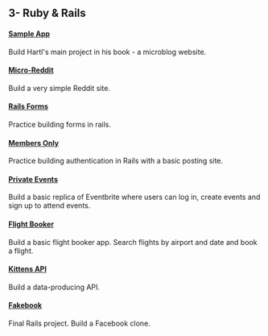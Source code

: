 ## 3- Ruby & Rails

#### [Sample App](https://github.com/florianmainguy/theodinproject/tree/master/rails/sample_app)
Build Hartl's main project in his book - a microblog website.

#### [Micro-Reddit](https://github.com/florianmainguy/theodinproject/tree/master/rails/micro-reddit)
Build a very simple Reddit site.

#### [Rails Forms](https://github.com/florianmainguy/theodinproject/tree/master/rails/re-former)
Practice building forms in rails.

#### [Members Only](https://github.com/florianmainguy/theodinproject/tree/master/rails/members-only)
Practice building authentication in Rails with a basic posting site.

#### [Private Events](https://github.com/florianmainguy/theodinproject/tree/master/rails/private-events)
Build a basic replica of Eventbrite where users can log in, create events and sign up to attend events.

#### [Flight Booker](https://github.com/florianmainguy/theodinproject/tree/master/rails/flight-booker)
Build a basic flight booker app. Search flights by airport and date and book a flight.

#### [Kittens API](https://github.com/florianmainguy/theodinproject/tree/master/rails/odin-kittens)
Build a data-producing API.

#### [Fakebook](https://github.com/florianmainguy/theodinproject/tree/master/rails/fakebook_app)
Final Rails project.
Build a Facebook clone.